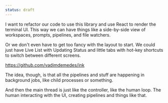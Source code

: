 ```yaml
---
status: draft
---
```


I want to refactor our code to use this library and use React to render the terminal UI. This way we can have things like a side-by-side view of workspaces, prompts, pipelines, and file watchers.

Or we don't even have to get too fancy with the layout to start. We could just have Live List with Updating Status and little tabs with hot-key shortcuts to switch between different screens.

https://github.com/vadimdemedes/ink

The idea, though, is that all the pipelines and stuff are happening in background jobs, like child processes or something.

And then the main thread is just like the controller, like the human loop. The human interacting with the UI, creating pipelines and things like that.
